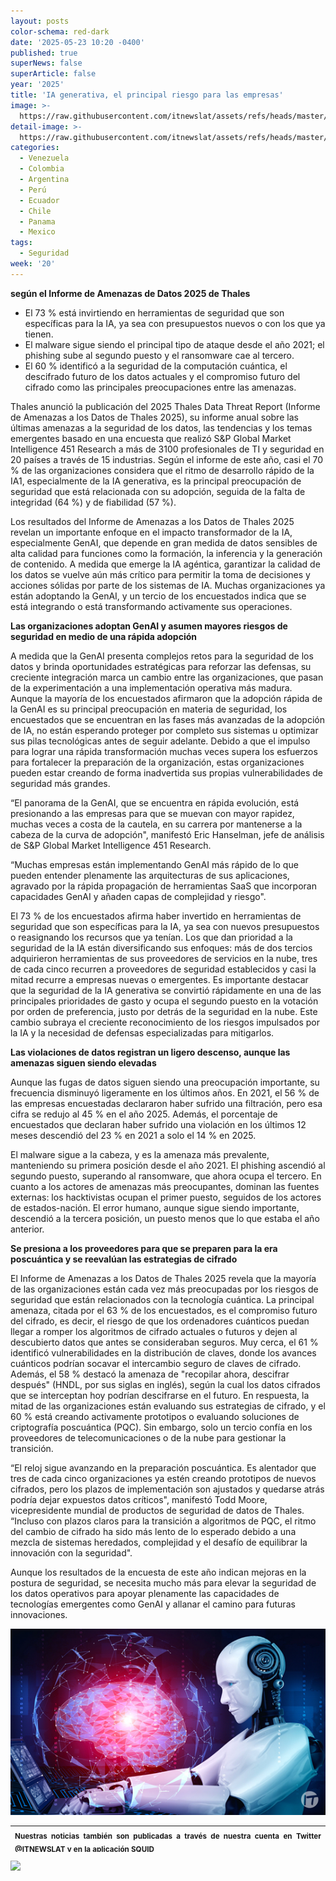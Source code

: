 ```yaml
---
layout: posts
color-schema: red-dark
date: '2025-05-23 10:20 -0400'
published: true
superNews: false
superArticle: false
year: '2025'
title: 'IA generativa, el principal riesgo para las empresas'
image: >-
  https://raw.githubusercontent.com/itnewslat/assets/refs/heads/master/img/540x320/IA-Generativa-p.jpg
detail-image: >-
  https://raw.githubusercontent.com/itnewslat/assets/refs/heads/master/img/1024x680/IA-Generativa-g.jpg
categories:
  - Venezuela
  - Colombia
  - Argentina
  - Perú
  - Ecuador
  - Chile
  - Panama
  - Mexico
tags:
  - Seguridad
week: '20'
---
```

**según el Informe de Amenazas de Datos 2025 de Thales**

- El 73 % está invirtiendo en herramientas de seguridad que son específicas para la IA, ya sea con presupuestos nuevos o con los que ya tienen.
- El malware sigue siendo el principal tipo de ataque desde el año 2021; el phishing sube al segundo puesto y el ransomware cae al tercero.
- El 60 % identificó a la seguridad de la computación cuántica, el descifrado futuro de los datos actuales y el compromiso futuro del cifrado como las principales preocupaciones entre las amenazas.

Thales anunció la publicación del 2025 Thales Data Threat Report (Informe de Amenazas a los Datos de Thales 2025), su informe anual sobre las últimas amenazas a la seguridad de los datos, las tendencias y los temas emergentes basado en una encuesta que realizó S&P Global Market Intelligence 451 Research a más de 3100 profesionales de TI y seguridad en 20 países a través de 15 industrias. Según el informe de este año, casi el 70 % de las organizaciones considera que el ritmo de desarrollo rápido de la IA1, especialmente de la IA generativa, es la principal preocupación de seguridad que está relacionada con su adopción, seguida de la falta de integridad (64 %) y de fiabilidad (57 %).

Los resultados del Informe de Amenazas a los Datos de Thales 2025 revelan un importante enfoque en el impacto transformador de la IA, especialmente GenAI, que depende en gran medida de datos sensibles de alta calidad para funciones como la formación, la inferencia y la generación de contenido. A medida que emerge la IA agéntica, garantizar la calidad de los datos se vuelve aún más crítico para permitir la toma de decisiones y acciones sólidas por parte de los sistemas de IA. Muchas organizaciones ya están adoptando la GenAI, y un tercio de los encuestados indica que se está integrando o está transformando activamente sus operaciones.

**Las organizaciones adoptan GenAI y asumen mayores riesgos de seguridad en medio de una rápida adopción**

A medida que la GenAI presenta complejos retos para la seguridad de los datos y brinda oportunidades estratégicas para reforzar las defensas, su creciente integración marca un cambio entre las organizaciones, que pasan de la experimentación a una implementación operativa más madura. Aunque la mayoría de los encuestados afirmaron que la adopción rápida de la GenAI es su principal preocupación en materia de seguridad, los encuestados que se encuentran en las fases más avanzadas de la adopción de IA, no están esperando proteger por completo sus sistemas u optimizar sus pilas tecnológicas antes de seguir adelante. Debido a que el impulso para lograr una rápida transformación muchas veces supera los esfuerzos para fortalecer la preparación de la organización, estas organizaciones pueden estar creando de forma inadvertida sus propias vulnerabilidades de seguridad más grandes.

“El panorama de la GenAI, que se encuentra en rápida evolución, está presionando a las empresas para que se muevan con mayor rapidez, muchas veces a costa de la cautela, en su carrera por mantenerse a la cabeza de la curva de adopción", manifestó Eric Hanselman, jefe de análisis de S&P Global Market Intelligence 451 Research.

“Muchas empresas están implementando GenAI más rápido de lo que pueden entender plenamente las arquitecturas de sus aplicaciones, agravado por la rápida propagación de herramientas SaaS que incorporan capacidades GenAI y añaden capas de complejidad y riesgo".

El 73 % de los encuestados afirma haber invertido en herramientas de seguridad que son específicas para la IA, ya sea con nuevos presupuestos o reasignando los recursos que ya tenían. Los que dan prioridad a la seguridad de la IA están diversificando sus enfoques: más de dos tercios adquirieron herramientas de sus proveedores de servicios en la nube, tres de cada cinco recurren a proveedores de seguridad establecidos y casi la mitad recurre a empresas nuevas o emergentes. Es importante destacar que la seguridad de la IA generativa se convirtió rápidamente en una de las principales prioridades de gasto y ocupa el segundo puesto en la votación por orden de preferencia, justo por detrás de la seguridad en la nube. Este cambio subraya el creciente reconocimiento de los riesgos impulsados por la IA y la necesidad de defensas especializadas para mitigarlos.

**Las violaciones de datos registran un ligero descenso, aunque las amenazas siguen siendo elevadas**

Aunque las fugas de datos siguen siendo una preocupación importante, su frecuencia disminuyó ligeramente en los últimos años. En 2021, el 56 % de las empresas encuestadas declararon haber sufrido una filtración, pero esa cifra se redujo al 45 % en el año 2025. Además, el porcentaje de encuestados que declaran haber sufrido una violación en los últimos 12 meses descendió del 23 % en 2021 a solo el 14 % en 2025.

El malware sigue a la cabeza, y es la amenaza más prevalente, manteniendo su primera posición desde el año 2021. El phishing ascendió al segundo puesto, superando al ransomware, que ahora ocupa el tercero. En cuanto a los actores de amenazas más preocupantes, dominan las fuentes externas: los hacktivistas ocupan el primer puesto, seguidos de los actores de estados-nación. El error humano, aunque sigue siendo importante, descendió a la tercera posición, un puesto menos que lo que estaba el año anterior.

**Se presiona a los proveedores para que se preparen para la era poscuántica y se reevalúan las estrategias de cifrado**

El Informe de Amenazas a los Datos de Thales 2025 revela que la mayoría de las organizaciones están cada vez más preocupadas por los riesgos de seguridad que están relacionados con la tecnología cuántica. La principal amenaza, citada por el 63 % de los encuestados, es el compromiso futuro del cifrado, es decir, el riesgo de que los ordenadores cuánticos puedan llegar a romper los algoritmos de cifrado actuales o futuros y dejen al descubierto datos que antes se consideraban seguros. Muy cerca, el 61 % identificó vulnerabilidades en la distribución de claves, donde los avances cuánticos podrían socavar el intercambio seguro de claves de cifrado. Además, el 58 % destacó la amenaza de "recopilar ahora, descifrar después" (HNDL, por sus siglas en inglés), según la cual los datos cifrados que se interceptan hoy podrían descifrarse en el futuro. En respuesta, la mitad de las organizaciones están evaluando sus estrategias de cifrado, y el 60 % está creando activamente prototipos o evaluando soluciones de criptografía poscuántica (PQC). Sin embargo, solo un tercio confía en los proveedores de telecomunicaciones o de la nube para gestionar la transición.

“El reloj sigue avanzando en la preparación poscuántica. Es alentador que tres de cada cinco organizaciones ya estén creando prototipos de nuevos cifrados, pero los plazos de implementación son ajustados y quedarse atrás podría dejar expuestos datos críticos", manifestó Todd Moore, vicepresidente mundial de productos de seguridad de datos de Thales. “Incluso con plazos claros para la transición a algoritmos de PQC, el ritmo del cambio de cifrado ha sido más lento de lo esperado debido a una mezcla de sistemas heredados, complejidad y el desafío de equilibrar la innovación con la seguridad".

Aunque los resultados de la encuesta de este año indican mejoras en la postura de seguridad, se necesita mucho más para elevar la seguridad de los datos operativos para apoyar plenamente las capacidades de tecnologías emergentes como GenAI y allanar el camino para futuras innovaciones.

![](https://raw.githubusercontent.com/itnewslat/assets/refs/heads/master/img/540x320/IA-Generativa-p.jpg)

<table style="height: 42px;" width="569">
<tbody>
<tr>
<td style="text-align: justify;"><sub><strong>Nuestras noticias también son publicadas a través de nuestra cuenta en Twitter <a href="https://twitter.com/itnewslat?lang=es">@ITNEWSLAT</a> y en la aplicación <a href="https://squidapp.co/en/">SQUID</a></strong></sub></td>
</tr>
</tbody>
</table>

<img src="https://tracker.metricool.com/c3po.jpg?hash=56f88a41e39ab42c063cc51676587a04"/>